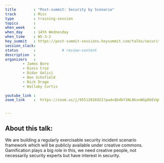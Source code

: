 ```yaml
---
title        : "Post-summit: Security by Scenario"
track        : Misc
type         : training-session
topics       :
when_week    : 
when_day     : 14th Wednesday
when_time    : WS-3-2
hey_summit   : https://post-summit-sessions.heysummit.com/talks/security-by-scenario-1/
session_slack:
status       :            # review-content
description  :
organizers   : 
        - James Bore
        - Dinis Cruz
        - Didar Gelici
        - Ben Schofield
        - Nick Drage
        - Wallaby Curtis
     
youtube_link : 
zoom_link    :  https://zoom.us/j/95512016922?pwd=QkdkY1NLNkxnWGpObEVqOTZnTG92dz09


---
```

## About this talk:

We are building a regularly exercisable security incident scenario framework which will be publicly available under creative commons. 
Gamification plays a big role in this, we need creative people, not necessarily security experts but have interest in security.
